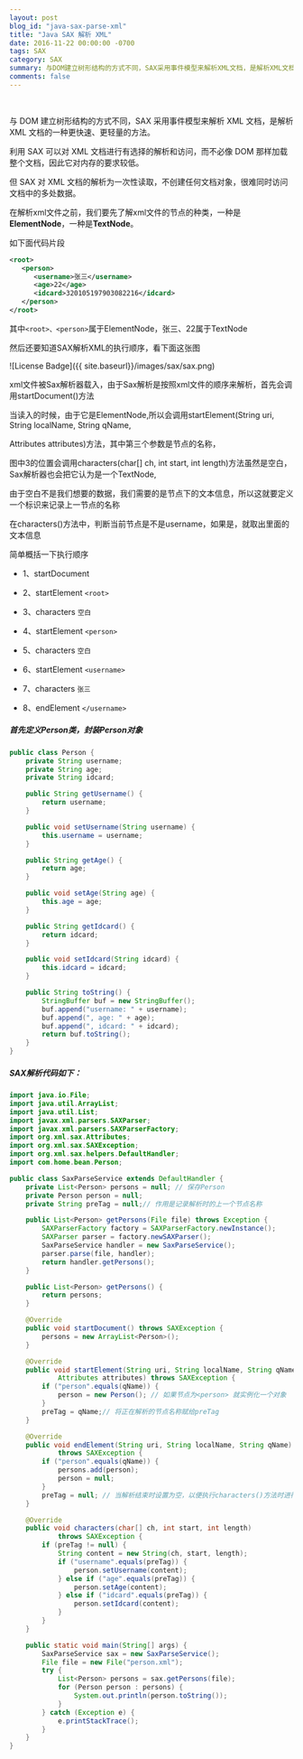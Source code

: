 ```yaml
---
layout: post
blog_id: "java-sax-parse-xml"
title: "Java SAX 解析 XML"
date: 2016-11-22 00:00:00 -0700
tags: SAX
category: SAX
summary: 与DOM建立树形结构的方式不同，SAX采用事件模型来解析XML文档，是解析XML文档的一种更快速、更轻量的方法。
comments: false
---
```

<br>

与 DOM 建立树形结构的方式不同，SAX 采用事件模型来解析 XML 文档，是解析 XML 文档的一种更快速、更轻量的方法。
 
利用 SAX 可以对 XML 文档进行有选择的解析和访问，而不必像 DOM 那样加载整个文档，因此它对内存的要求较低。

但 SAX 对 XML 文档的解析为一次性读取，不创建任何文档对象，很难同时访问文档中的多处数据。

在解析xml文件之前，我们要先了解xml文件的节点的种类，一种是**ElementNode**，一种是**TextNode**。

如下面代码片段

```xml
<root>
   <person>
      <username>张三</username>
      <age>22</age>
      <idcard>320105197903082216</idcard>
   </person>
</root>
```

其中`<root>、<person>`属于ElementNode，张三、22属于TextNode

然后还要知道SAX解析XML的执行顺序，看下面这张图

![License Badge]({{ site.baseurl}}/images/sax/sax.png)

xml文件被Sax解析器载入，由于Sax解析是按照xml文件的顺序来解析，首先会调用startDocument()方法

当读入<root>的时候，由于它是ElementNode,所以会调用startElement(String uri, String localName, String qName,

Attributes attributes)方法，其中第三个参数是节点的名称，

图中3的位置会调用characters(char[] ch, int start, int length)方法虽然是空白，Sax解析器也会把它认为是一个TextNode,

由于空白不是我们想要的数据，我们需要的是<username>节点下的文本信息，所以这就要定义一个标识来记录上一节点的名称

在characters()方法中，判断当前节点是不是username，如果是，就取出里面的文本信息

简单概括一下执行顺序

+ 1、startDocument

+ 2、startElement `<root>`

+ 3、characters `空白`

+ 4、startElement `<person>`

+ 5、characters `空白`

+ 6、startElement `<username>`

+ 7、characters `张三`

+ 8、endElement `</username>`

##### **首先定义Person类，封装Person对象**

```java
public class Person {
	private String username;
	private String age;
	private String idcard;

	public String getUsername() {
		return username;
	}

	public void setUsername(String username) {
		this.username = username;
	}

	public String getAge() {
		return age;
	}

	public void setAge(String age) {
		this.age = age;
	}

	public String getIdcard() {
		return idcard;
	}

	public void setIdcard(String idcard) {
		this.idcard = idcard;
	}

	public String toString() {
		StringBuffer buf = new StringBuffer();
		buf.append("username: " + username);
		buf.append(", age: " + age);
		buf.append(", idcard: " + idcard);
		return buf.toString();
	}
}
```

##### **SAX解析代码如下：**

```java
import java.io.File;
import java.util.ArrayList;
import java.util.List;
import javax.xml.parsers.SAXParser;
import javax.xml.parsers.SAXParserFactory;
import org.xml.sax.Attributes;
import org.xml.sax.SAXException;
import org.xml.sax.helpers.DefaultHandler;
import com.home.bean.Person;

public class SaxParseService extends DefaultHandler {
	private List<Person> persons = null; // 保存Person
	private Person person = null;
	private String preTag = null;// 作用是记录解析时的上一个节点名称

	public List<Person> getPersons(File file) throws Exception {
		SAXParserFactory factory = SAXParserFactory.newInstance();
		SAXParser parser = factory.newSAXParser();
		SaxParseService handler = new SaxParseService();
		parser.parse(file, handler);
		return handler.getPersons();
	}

	public List<Person> getPersons() {
		return persons;
	}

	@Override
	public void startDocument() throws SAXException {
		persons = new ArrayList<Person>();
	}

	@Override
	public void startElement(String uri, String localName, String qName,
			Attributes attributes) throws SAXException {
		if ("person".equals(qName)) {
			person = new Person(); // 如果节点为<person> 就实例化一个对象
		}
		preTag = qName;// 将正在解析的节点名称赋给preTag
	}

	@Override
	public void endElement(String uri, String localName, String qName)
			throws SAXException {
		if ("person".equals(qName)) {
			persons.add(person);
			person = null;
		}
		preTag = null; // 当解析结束时设置为空，以便执行characters()方法时进行匹配
	}

	@Override
	public void characters(char[] ch, int start, int length)
			throws SAXException {
		if (preTag != null) {
			String content = new String(ch, start, length);
			if ("username".equals(preTag)) {
				person.setUsername(content);
			} else if ("age".equals(preTag)) {
				person.setAge(content);
			} else if ("idcard".equals(preTag)) {
				person.setIdcard(content);
			}
		}
	}

	public static void main(String[] args) {
		SaxParseService sax = new SaxParseService();
		File file = new File("person.xml");
		try {
			List<Person> persons = sax.getPersons(file);
			for (Person person : persons) {
				System.out.println(person.toString());
			}
		} catch (Exception e) {
			e.printStackTrace();
		}
	}
}
```




